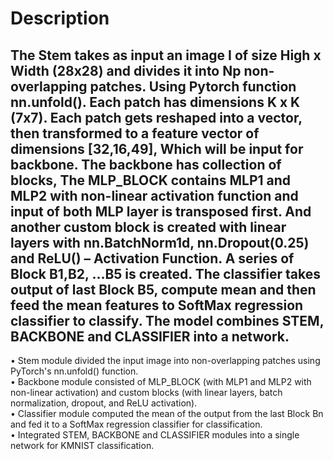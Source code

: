 # Description 
The Stem takes as input an image I of size High x Width (28x28) and divides it into Np non-overlapping patches. Using Pytorch function nn.unfold(). Each patch has dimensions K x K (7x7). Each patch gets reshaped into a vector, then transformed to a feature vector of dimensions [32,16,49], Which will be input for backbone.
The backbone has collection of blocks, The MLP_BLOCK contains MLP1 and MLP2 with non-linear activation function and input of both MLP layer is transposed first. And another custom block is created with linear layers with nn.BatchNorm1d, nn.Dropout(0.25) and ReLU() – Activation Function. A series of Block B1,B2, …B5 is created. 
The classifier takes output of last Block B5, compute mean and then feed the mean features to SoftMax regression classifier to classify.
The model combines STEM, BACKBONE and CLASSIFIER into a network.
--
•	Stem module divided the input image into non-overlapping patches using PyTorch's nn.unfold() function. \
•	Backbone module consisted of MLP_BLOCK (with MLP1 and MLP2 with non-linear activation) and custom blocks (with linear layers, batch normalization, dropout, and ReLU activation). \
•	Classifier module computed the mean of the output from the last Block Bn and fed it to a SoftMax regression classifier for classification. \
•	Integrated STEM, BACKBONE and CLASSIFIER modules into a single network for KMNIST classification.
